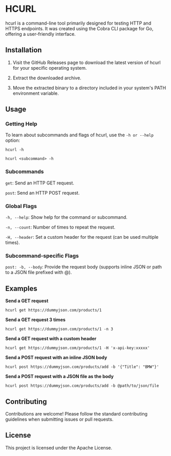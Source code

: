 
# HCURL

hcurl is a command-line tool primarily designed for testing HTTP and HTTPS endpoints. It was created using the Cobra CLI package for Go, offering a user-friendly interface.

## Installation

1. Visit the GitHub Releases page to download the latest version of hcurl for your specific operating system.

2. Extract the downloaded archive.

3. Move the extracted binary to a directory included in your system's PATH environment variable.

## Usage

### Getting Help

To learn about subcommands and flags of hcurl, use the `-h or --help` option:
```
hcurl -h

hcurl <subcommand> -h
```
### Subcommands

`get`: Send an HTTP GET request.

`post`: Send an HTTP POST request.

### Global Flags

`-h, --help`: Show help for the command or subcommand.

`-n, --count`: Number of times to repeat the request.

`-H, --header`: Set a custom header for the request (can be used multiple times).

### Subcommand-specific Flags

`post: -b, --body`: Provide the request body (supports inline JSON or path to a JSON file prefixed with @).

## Examples

**Send a GET request**

`hcurl get https://dummyjson.com/products/1`

**Send a GET request 3 times**

`hcurl get https://dummyjson.com/products/1 -n 3`

**Send a GET request with a custom header**

`hcurl get https://dummyjson.com/products/1 -H 'x-api-key:xxxxx'`

**Send a POST request with an inline JSON body**

`hcurl post https://dummyjson.com/products/add -b '{"Title": "BMW"}'`

**Send a POST request with a JSON file as the body**

`hcurl post https://dummyjson.com/products/add -b @path/to/json/file`

## Contributing

Contributions are welcome! Please follow the standard contributing guidelines when submitting issues or pull requests.

## License
This project is licensed under the Apache License.
